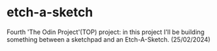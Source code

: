 # etch-a-sketch

Fourth 'The Odin Project'(TOP) project: in this project I'll be building something between a sketchpad and an Etch-A-Sketch. (25/02/2024)